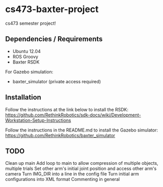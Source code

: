 cs473-baxter-project
====================

cs473 semester project!

Dependencies / Requirements
---------------------------
* Ubuntu 12.04
* ROS Groovy
* Baxter RSDK

For Gazebo simulation:
* baxter_simulator (private access required)

Installation
------------
Follow the instructions at the link below to install the RSDK:
https://github.com/RethinkRobotics/sdk-docs/wiki/Development-Workstation-Setup-Instructions

Follow the instructions in the README.md to install the Gazebo simulator:
https://github.com/RethinkRobotics/baxter_simulator

TODO
----
Clean up main
Add loop to main to allow compression of multiple objects, multiple trials
Set other arm's initial joint position and access other arm's camera
Turn IMG_DIR into a line in the config file
Turn initial arm configurations into XML format
Commenting in general
